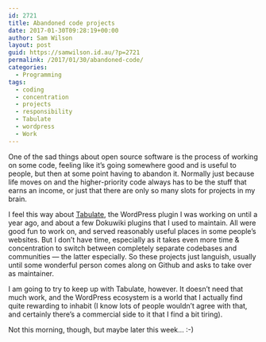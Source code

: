```yaml
---
id: 2721
title: Abandoned code projects
date: 2017-01-30T09:28:19+00:00
author: Sam Wilson
layout: post
guid: https://samwilson.id.au/?p=2721
permalink: /2017/01/30/abandoned-code/
categories:
  - Programming
tags:
  - coding
  - concentration
  - projects
  - responsibility
  - Tabulate
  - wordpress
  - Work
---
```

One of the sad things about open source software is the process of working on some code, feeling like it&#8217;s going somewhere good and is useful to people, but then at some point having to abandon it. Normally just because life moves on and the higher-priority code always has to be the stuff that earns an income, or just that there are only so many slots for projects in my brain.

I feel this way about [Tabulate](https://wordpress.org/plugins/tabulate/), the WordPress plugin I was working on until a year ago, and about a few Dokuwiki plugins that I used to maintain. All were good fun to work on, and served reasonably useful places in some people&#8217;s websites. But I don&#8217;t have time, especially as it takes even more time & concentration to switch between completely separate codebases and communities — the latter especially. So these projects just languish, usually until some wonderful person comes along on Github and asks to take over as maintainer.

I am going to try to keep up with Tabulate, however. It doesn&#8217;t need that much work, and the WordPress ecosystem is a world that I actually find quite rewarding to inhabit (I know lots of people wouldn&#8217;t agree with that, and certainly there&#8217;s a commercial side to it that I find a bit tiring).

Not this morning, though, but maybe later this week&#8230; :-)